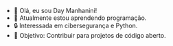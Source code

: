 - 👋 Olá, eu sou Day Manhanini!  
- 🌱 Atualmente estou aprendendo programação.  
- 🔒 Interessada em cibersegurança e Python.  
- 🎯 Objetivo: Contribuir para projetos de código aberto.
  

<!---
daymanhanini/daymanhanini is a ✨ special ✨ repository because its `README.md` (this file) appears on your GitHub profile.
You can click the Preview link to take a look at your changes.
--->
